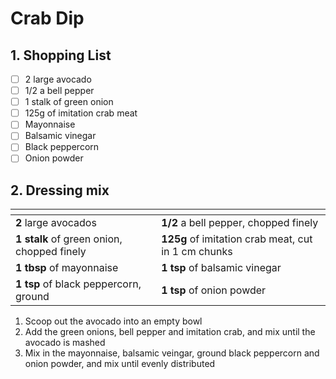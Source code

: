 # Crab Dip

## 1. Shopping List
- [ ] 2 large avocado
- [ ] 1/2 a bell pepper
- [ ] 1 stalk of green onion
- [ ] 125g of imitation crab meat
- [ ] Mayonnaise
- [ ] Balsamic vinegar
- [ ] Black peppercorn
- [ ] Onion powder

## 2. Dressing mix
|<!-- -->|<!-- -->|
|---|---|
| **2** large avocados | **1/2** a bell pepper, chopped finely |
| **1 stalk** of green onion, chopped finely | **125g** of imitation crab meat, cut in 1 cm chunks|
| **1 tbsp** of mayonnaise | **1 tsp** of balsamic vinegar |
| **1 tsp** of black peppercorn, ground | **1 tsp** of onion powder |

1. Scoop out the avocado into an empty bowl
2. Add the green onions, bell pepper and imitation crab, and mix until the avocado is mashed
3. Mix in the mayonnaise, balsamic veingar, ground black peppercorn and onion powder, and mix until evenly distributed
